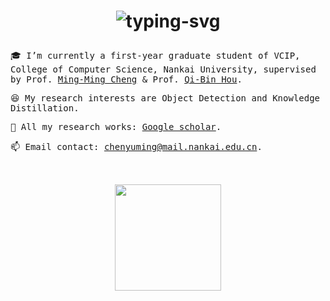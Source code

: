 <h1 align="center">
    <p align="center">
   <img src="https://readme-typing-svg.herokuapp.com?font=Noto+Serif+TC&weight=900&size=64&pause=1000&color=FFFFFF&center=true&vCenter=true&width=1300&height=100&lines=%E2%9D%A4+%E9%99%88%E5%AE%87%E9%93%AD+Yu-Ming+Chen" alt="typing-svg">
</p>
</h1>

<samp>
  
:mortar_board: I’m currently a first-year graduate student of VCIP, College of Computer Science, Nankai University, supervised by Prof. [Ming-Ming Cheng](https://mmcheng.net) & Prof. [Qi-Bin Hou](https://houqb.github.io/).

:laughing: My research interests are Object Detection and Knowledge Distillation.
  
:page_with_curl: All my research works: [Google scholar](https://scholar.google.com/citations?user=EweNbRAAAAAJ&hl=zh-CN).
  
:mailbox: Email contact: chenyuming@mail.nankai.edu.cn.

<br>

<samp>

<br>

<div align="center">
    <img height="170px" src="https://github-readme-stats.vercel.app/api?username=FishAndWasabi&show_icons=true&theme=radical" />
</div>


